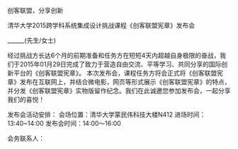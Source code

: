 创客联盟，分享创新

清华大学2015跨学科系统集成设计挑战课程《创客联盟宪章》发布会

______(先生/女士)

经过挑战方长达6个月的前期准备和任务方在短短4天内超越自身极限的奋战，我们于2015年01月29日完成了致力于营造自由交流、平等学习、共同分享的国际创新平台的《创客联盟宪章》。
本次发布会，课程任务方将会正式将《创客联盟宪章》发布在互联网上，并结合微电影，网页等形式展示《创客联盟宪章》的特点，并分发《创客联盟宪章》实物版留作纪念。我们在此诚邀您参加发布会，一起分享我们的喜悦！

发布会活动安排：
会场位置：清华大学蒙民伟科技大楼N412
进场时间：13:40~14:00
发布会时间：14:00～16:00

会务联系人：
